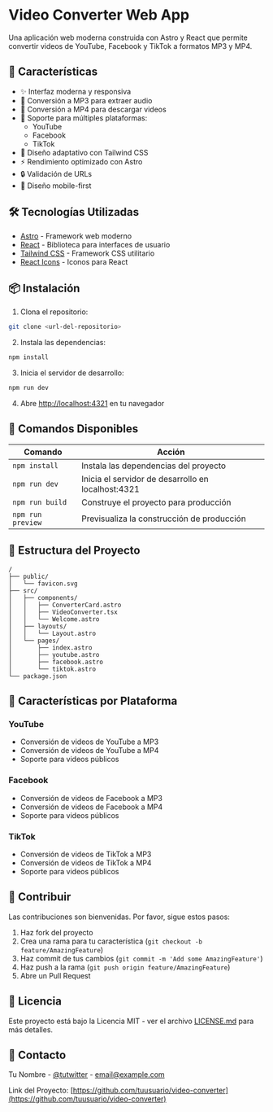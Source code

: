 # Video Converter Web App

Una aplicación web moderna construida con Astro y React que permite convertir videos de YouTube, Facebook y TikTok a formatos MP3 y MP4.

## 🚀 Características

- ✨ Interfaz moderna y responsiva
- 🎵 Conversión a MP3 para extraer audio
- 🎥 Conversión a MP4 para descargar videos
- 💪 Soporte para múltiples plataformas:
  - YouTube
  - Facebook
  - TikTok
- 🎨 Diseño adaptativo con Tailwind CSS
- ⚡ Rendimiento optimizado con Astro
- 🔒 Validación de URLs
- 📱 Diseño mobile-first

## 🛠️ Tecnologías Utilizadas

- [Astro](https://astro.build) - Framework web moderno
- [React](https://reactjs.org) - Biblioteca para interfaces de usuario
- [Tailwind CSS](https://tailwindcss.com) - Framework CSS utilitario
- [React Icons](https://react-icons.github.io/react-icons) - Iconos para React

## 📦 Instalación

1. Clona el repositorio:
```bash
git clone <url-del-repositorio>
```

2. Instala las dependencias:
```bash
npm install
```

3. Inicia el servidor de desarrollo:
```bash
npm run dev
```

4. Abre [http://localhost:4321](http://localhost:4321) en tu navegador

## 🚀 Comandos Disponibles

| Comando           | Acción                                             |
|------------------|---------------------------------------------------|
| `npm install`    | Instala las dependencias del proyecto              |
| `npm run dev`    | Inicia el servidor de desarrollo en localhost:4321 |
| `npm run build`  | Construye el proyecto para producción              |
| `npm run preview`| Previsualiza la construcción de producción         |

## 📁 Estructura del Proyecto

```
/
├── public/
│   └── favicon.svg
├── src/
│   ├── components/
│   │   ├── ConverterCard.astro
│   │   ├── VideoConverter.tsx
│   │   └── Welcome.astro
│   ├── layouts/
│   │   └── Layout.astro
│   └── pages/
│       ├── index.astro
│       ├── youtube.astro
│       ├── facebook.astro
│       └── tiktok.astro
└── package.json
```

## 🎯 Características por Plataforma

### YouTube
- Conversión de videos de YouTube a MP3
- Conversión de videos de YouTube a MP4
- Soporte para videos públicos

### Facebook
- Conversión de videos de Facebook a MP3
- Conversión de videos de Facebook a MP4
- Soporte para videos públicos

### TikTok
- Conversión de videos de TikTok a MP3
- Conversión de videos de TikTok a MP4
- Soporte para videos públicos

## 🤝 Contribuir

Las contribuciones son bienvenidas. Por favor, sigue estos pasos:

1. Haz fork del proyecto
2. Crea una rama para tu característica (`git checkout -b feature/AmazingFeature`)
3. Haz commit de tus cambios (`git commit -m 'Add some AmazingFeature'`)
4. Haz push a la rama (`git push origin feature/AmazingFeature`)
5. Abre un Pull Request

## 📄 Licencia

Este proyecto está bajo la Licencia MIT - ver el archivo [LICENSE.md](LICENSE.md) para más detalles.

## 📧 Contacto

Tu Nombre - [@tutwitter](https://twitter.com/tutwitter) - email@example.com

Link del Proyecto: [https://github.com/tuusuario/video-converter](https://github.com/tuusuario/video-converter)
